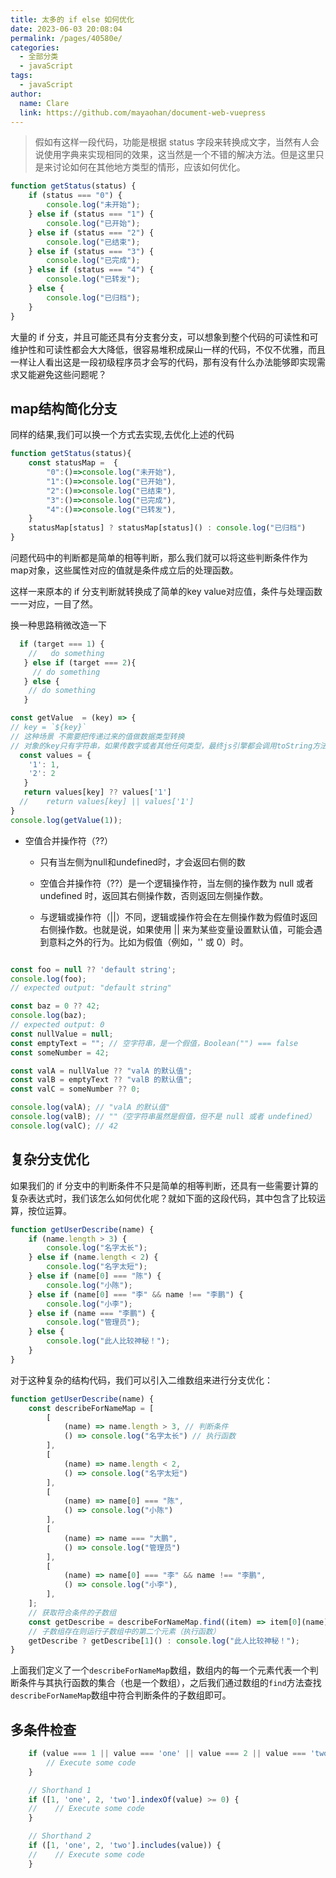 ```yaml
---
title: 太多的 if else 如何优化
date: 2023-06-03 20:08:04
permalink: /pages/40580e/
categories:
  - 全部分类
  - javaScript
tags:
  - javaScript
author: 
  name: Clare
  link: https://github.com/mayaohan/document-web-vuepress
---
```


> 假如有这样一段代码，功能是根据 status 字段来转换成文字，当然有人会说使用字典来实现相同的效果，这当然是一个不错的解决方法。但是这里只是来讨论如何在其他地方类型的情形，应该如何优化。

<!-- more -->

```js
function getStatus(status) {
    if (status === "0") {
        console.log("未开始");
    } else if (status === "1") {
        console.log("已开始");
    } else if (status === "2") {
        console.log("已结束");
    } else if (status === "3") {
        console.log("已完成");
    } else if (status === "4") {
        console.log("已转发");
    } else {
        console.log("已归档");
    }
}
```

大量的 if 分支，并且可能还具有分支套分支，可以想象到整个代码的可读性和可维护性和可读性都会大大降低，很容易堆积成屎山一样的代码，不仅不优雅，而且一样让人看出这是一段初级程序员才会写的代码，那有没有什么办法能够即实现需求又能避免这些问题呢？

## map结构简化分支

同样的结果,我们可以换一个方式去实现,去优化上述的代码

```js
function getStatus(status){
    const statusMap =  {
        "0":()=>console.log("未开始"),
        "1":()=>console.log("已开始"),
        "2":()=>console.log("已结束"),
        "3":()=>console.log("已完成"),
        "4":()=>console.log("已转发"),
    }
    statusMap[status] ? statusMap[status]() : console.log("已归档")
}
```

问题代码中的判断都是简单的相等判断，那么我们就可以将这些判断条件作为map对象，这些属性对应的值就是条件成立后的处理函数。

这样一来原本的 if 分支判断就转换成了简单的key value对应值，条件与处理函数一一对应，一目了然。

换一种思路稍微改造一下

```js
  if (target === 1) {
    //   do something 
   } else if (target === 2){
     // do something
   } else {
    // do something
   }

```
```js
const getValue  = (key) => {
// key = `${key}`
// 这种场景 不需要把传递过来的值做数据类型转换 
// 对象的key只有字符串，如果传数字或者其他任何类型，最终js引擎都会调用toString方法。转换字符串。
  const values = {
    '1': 1,
    '2': 2
   }
   return values[key] ?? values['1']
  //    return values[key] || values['1']
}
console.log(getValue(1));
```
- 空值合并操作符（??）

    - 只有当左侧为null和undefined时，才会返回右侧的数

    - 空值合并操作符（??）是一个逻辑操作符，当左侧的操作数为 null 或者 undefined 时，返回其右侧操作数，否则返回左侧操作数。

    - 与逻辑或操作符（||）不同，逻辑或操作符会在左侧操作数为假值时返回右侧操作数。也就是说，如果使用 || 来为某些变量设置默认值，可能会遇到意料之外的行为。比如为假值（例如，'' 或 0）时。

```js

const foo = null ?? 'default string';
console.log(foo);
// expected output: "default string"

const baz = 0 ?? 42;
console.log(baz);
// expected output: 0
const nullValue = null;
const emptyText = ""; // 空字符串，是一个假值，Boolean("") === false
const someNumber = 42;

const valA = nullValue ?? "valA 的默认值";
const valB = emptyText ?? "valB 的默认值";
const valC = someNumber ?? 0;

console.log(valA); // "valA 的默认值"
console.log(valB); // ""（空字符串虽然是假值，但不是 null 或者 undefined）
console.log(valC); // 42
```
## 复杂分支优化

如果我们的 if 分支中的判断条件不只是简单的相等判断，还具有一些需要计算的复杂表达式时，我们该怎么如何优化呢？就如下面的这段代码，其中包含了比较运算，按位运算。
```js
function getUserDescribe(name) {
    if (name.length > 3) {
        console.log("名字太长");
    } else if (name.length < 2) {
        console.log("名字太短");
    } else if (name[0] === "陈") {
        console.log("小陈");
    } else if (name[0] === "李" && name !== "李鹏") {
        console.log("小李");
    } else if (name === "李鹏") {
        console.log("管理员");
    } else {
        console.log("此人比较神秘！");
    }
}
```
对于这种复杂的结构代码，我们可以引入二维数组来进行分支优化：
```js
function getUserDescribe(name) {
    const describeForNameMap = [
        [
            (name) => name.length > 3, // 判断条件
            () => console.log("名字太长") // 执行函数
        ],
        [
            (name) => name.length < 2, 
            () => console.log("名字太短")
        ],
        [
            (name) => name[0] === "陈", 
            () => console.log("小陈")
        ],
        [
            (name) => name === "大鹏", 
            () => console.log("管理员")
        ],
        [
            (name) => name[0] === "李" && name !== "李鹏",
            () => console.log("小李"),
        ],
    ];
    // 获取符合条件的子数组
    const getDescribe = describeForNameMap.find((item) => item[0](name));
    // 子数组存在则运行子数组中的第二个元素（执行函数）
    getDescribe ? getDescribe[1]() : console.log("此人比较神秘！");
}
```

上面我们定义了一个`describeForNameMap`数组，数组内的每一个元素代表一个判断条件与其执行函数的集合（也是一个数组），之后我们通过数组的`find`方法查找`describeForNameMap`数组中符合判断条件的子数组即可。


## 多条件检查
```js
    if (value === 1 || value === 'one' || value === 2 || value === 'two') {
        // Execute some code
    }

    // Shorthand 1
    if ([1, 'one', 2, 'two'].indexOf(value) >= 0) {
    //    // Execute some code
    }

    // Shorthand 2
    if ([1, 'one', 2, 'two'].includes(value)) {
    //    // Execute some code
    }

```
